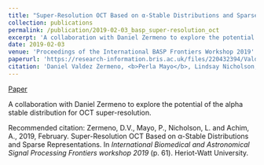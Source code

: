 ```yaml
---
title: "Super-Resolution OCT Based on α-Stable Distributions and Sparse Representations"
collection: publications
permalink: /publication/2019-02-03_basp_super-resolution_oct
excerpt: 'A collaboration with Daniel Zermeno to explore the potential of the alpha stable distribution for OCT super-resolution.'
date: 2019-02-03
venue: 'Proceedings of the International BASP Frontiers Workshop 2019'
paperurl: 'https://research-information.bris.ac.uk/files/220432394/Valdez18_BASP.pdf'
citation: 'Daniel Valdez Zermeno, <b>Perla Mayo</b>, Lindsay Nicholson, and Alin Achim, (2015). &quot;Super-Resolution OCT Based on α-Stable Distributions and Sparse Representations.&quot; <i>International Biomedical and Astronomical Signal Processing Frontiers workshop</i>.'
---
```


[Paper](https://research-information.bris.ac.uk/files/220432394/Valdez18_BASP.pdf)

A collaboration with Daniel Zermeno to explore the potential of the alpha stable distribution for OCT super-resolution.

Recommended citation: Zermeno, D.V., Mayo, P., Nicholson, L. and Achim, A., 2019, February. 
Super-Resolution OCT Based on α-Stable Distributions and Sparse Representations. 
In <i>International Biomedical and Astronomical Signal Processing Frontiers workshop 2019 </i> 
(p. 61). Heriot-Watt University.